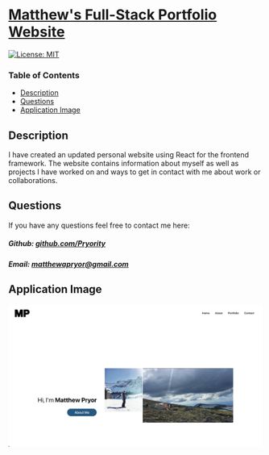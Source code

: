 # [Matthew's Full-Stack Portfolio Website](https://powerful-chamber-65235.herokuapp.com/)

[![License: MIT](https://img.shields.io/badge/License-MIT-yellow.svg)](https://opensource.org/licenses/MIT)

### Table of Contents

- [Description](#description)
- [Questions](#questions)
- [Application Image](#application-image)

## Description

I have created an updated personal website using React for the frontend framework. The website contains information about myself as well as projects I have worked on and ways to get in contact with me about work or collaborations.

## Questions

If you have any questions feel free to contact me here:

##### Github: [github.com/Pryority](https://github.com/Pryority)

##### Email: [matthewapryor@gmail.com](mailto:matthewapryor@gmail.com?subject=[GitHub])

## Application Image

![Image of Application](public/demo.png)
